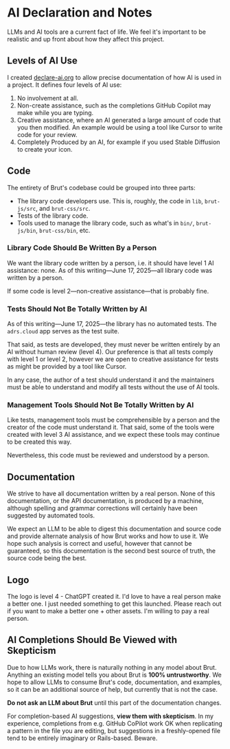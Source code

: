 # AI Declaration and Notes

LLMs and AI tools are a current fact of life.  We feel it's important to be realistic and up front about
how they affect this project.

## Levels of AI Use

I created [declare-ai.org](https://declare-ai.org/) to allow precise documentation of how AI is used in a
project. It defines four levels of AI use:

1. No involvement at all.
2. Non-create assistance, such as the completions GitHub Copilot may make while you are typing.
3. Creative assistance, where an AI generated a large amount of code that you then modified. An example would be using a tool like Cursor to write code for your review.
4. Completely Produced by an AI, for example if you used Stable Diffusion to create your icon.

## Code

The entirety of Brut's codebase could be grouped into three parts:

* The library code developers use. This is, roughly, the code in `lib`, `brut-js/src`, and `brut-css/src`.
* Tests of the library code.
* Tools used to manage the library code, such as what's in `bin/`, `brut-js/bin`, `brut-css/bin`, etc.

### Library Code Should Be Written By a Person

We want the library code written by a person, i.e. it should have level 1 AI assistance: none.  As of this writing—June 17, 2025—all library code was written by a person.

If some code is level 2—non-creative assistance—that is probably fine.

### Tests Should Not Be Totally Written by AI

As of this writing—June 17, 2025—the library has no automated tests.  The `adrs.cloud` app serves as the
test suite.

That said, as tests are developed, they must never be written entirely by an AI without human review (level 4).  Our preference is that all tests comply with level 1 or level 2, however we are open to creative assistance for tests as might be provided by a tool like Cursor.

In any case, the author of a test should understand it and the maintainers must be able to understand and
modify all tests without the use of AI tools.

### Management Tools Should Not Be Totally Written by AI

Like tests, management tools must be comprehensible by a person and the creator of the code must
understand it.  That said, some of the tools were created with level 3 AI assistance, and we expect these
tools may continue to be created this way.

Nevertheless, this code must be reviewed and understood by a person.

## Documentation

We strive to have all documentation written by a real person.  None of this documentation, or the API
documentation, is produced by a machine, although spelling and grammar corrections will certainly have been suggested by automated tools.

We expect an LLM to be able to digest this documentation and source code and provide alternate analysis of how Brut works and how to use it.  We hope such analysis is correct and useful, however that cannot be guaranteed, so this documentation is the second best source of truth, the source code being the best.

## Logo

The logo is level 4 - ChatGPT created it. I'd love to have a real person make a better one.  I just needed
something to get this launched.  Please reach out if you want to make a better one + other assets. I'm
willing to pay a real person.

## AI Completions Should Be Viewed with Skepticism

Due to how LLMs work, there is naturally nothing in any model about Brut.  Anything an
existing model tells you about Brut is **100% untrustworthy**.  We hope to allow LLMs to consume Brut's
code, documentation, and examples, so it can be an additional source of help, but currently that is not
the case.

**Do not ask an LLM about Brut** until this part of the documentation changes.

For completion-based AI suggestions, **view them with skepticism**.  In my
experience, completions from e.g. GitHub CoPilot work OK when replicating a pattern
in the file you are editing, but suggestions in a freshly-opened file tend to be
entirely imaginary or Rails-based.  Beware.
